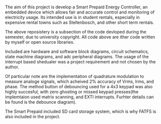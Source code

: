 The aim of this project is develop a Smart Prepaid Energy Controller, an embedded device which allows fair and accurate control and monitoring of electricity usage. Its intended use is in student rentals, especially in expensive rental
towns such as  Stellenbosch, and other short term rentals. 

The above reposistery is a subsection of the code devloped during the semester, due to university copyright. All code above are ither code written by myself or open source libraries.

Included are hardware and software block diagrams, circuit schematics, state machine diagrams, and adc peripheral diagrams. The usage of the interrupt based shedualer was a project requirement and not chosen by the author. 

Of particular note are the implementation of quadrature modulation to measure analoge signals, which acheived 2% accuracy of Vrms, Irms, and phase. The method button of debouncing used for a 4x3 keypad was also highly succesful, with
zero ghosting or missed keypad presses(the implemtaion used matrix scanning, and EXTI interrupts. Furhter details can be found is the debounce diagram).

The Smart Prepaid included SD card storage system, which is why FATFS is also included in the project.
